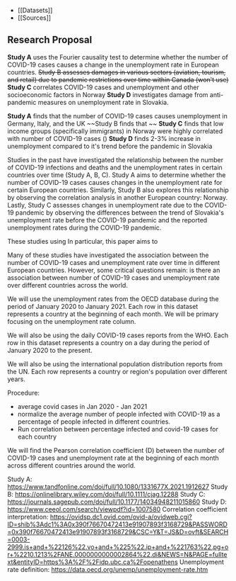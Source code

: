 - [[Datasets]]
- [[Sources]]


## Research Proposal
**Study A** uses the Fourier causality test to determine whether the number of COVID-19 cases causes a change in the unemployment rate in European countries. 
~~Study B assesses damages in various sectors (aviation, tourism, and retail) due to pandemic restrictions over time within Canada (won't use)~~
**Study C** correlates COVID-19 cases and unemployment and other socioeconomic factors in Norway
**Study D** investigates damage from anti-pandemic measures on unemployment rate in Slovakia. 

**Study A** finds that the number of COVID-19 cases causes unemployment in Germany, Italy, and the UK
~~Study B finds that ~~
**Study C** finds that low income groups (specifically immigrants) in Norway were highly correlated with number of COVID-19 cases ()
**Study D** finds 2-3% increase in unemployment compared to it's trend before the pandemic in Slovakia

Studies in the past have investigated the relationship between the number of COVID-19 infections and deaths and the unemployment rates in certain countries over time (Study A, B, C). Study A aims to determine whether the number of COVID-19 cases causes changes in the unemployment rate for certain European countries. Similarly, Study B also explores this relationship by observing the correlation analysis in another European country: Norway. Lastly, Study C assesses changes in unemployment rate due to the  COVID-19 pandemic by observing the differences between the trend of Slovakia's unemployment rate before the COVID-19 pandemic and the reported unemployment rates during the COVID-19 pandemic.

These studies 
using 
In particular, this paper aims to 

Many of these studies have investigated the association between the number of COVID-19 cases and unemployment rate over time in different European countries.
However, some critical questions remain: is there an association between number of COVID-19 cases and unemployment rate over different countries across the world. 



We will use the unemployment rates from the OECD database during the period of January 2020 to January 2021.
Each row in this dataset represents a country at the beginning of each month.
We will be primary focusing on the unemployment rate column.

We will also be using the daily COVID-19 cases reports from the WHO.
Each row in this dataset represents a country on a day during the period of January 2020 to the present.

We will also be using the international population distribution reports from the UN.
Each row represents a country or region's population over different years. 

Procedure:
- average covid cases in Jan 2020 - Jan 2021
- normalize the average number of people infected with COVID-19 as a percentage of people infected in different countries.
- Run correlation between percentage infected and covid-19 cases for each country


We will find the Pearson correlation coefficient (D) between the number of COVID-19 cases and unemployment rate at the beginning of each month across different countries around the world.


Study A: https://www.tandfonline.com/doi/full/10.1080/1331677X.2021.1912627
Study B: https://onlinelibrary.wiley.com/doi/full/10.1111/cjag.12288
Study C: https://journals.sagepub.com/doi/full/10.1177/14034948211015860
Study D: https://www.ceeol.com/search/viewpdf?id=1007580
Correlation coefficient interpretation: https://ovidsp.dc1.ovid.com/ovid-a/ovidweb.cgi?ID=shib%3Adc1%3A0x390f76670472413e91907893f3168729&PASSWORD=0x390f76670472413e91907893f3168729&CSC=Y&T=JS&D=ovft&SEARCH=0003-2999.is+and+%22126%22.vo+and+%225%22.ip+and+%221763%22.pg+or+%2210.1213%2FANE.0000000000002864%22.di&NEWS=N&PAGE=fulltext&entityID=https%3A%2F%2Fidp.ubc.ca%2Fopenathens 
Unemployment rate definition: https://data.oecd.org/unemp/unemployment-rate.htm